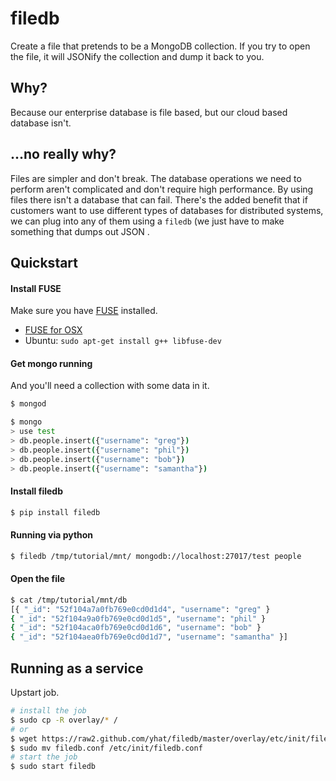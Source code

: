 # filedb
Create a file that pretends to be a MongoDB collection. If you try 
to open the file, it will JSONify the collection and dump it back to you.

## Why?
Because our enterprise database is file based, but our cloud based database
isn't.

## ...no really why?
Files are simpler and don't break. The database operations we need to perform
aren't complicated and don't require high performance. By using files there
isn't a database that can fail. There's the added benefit that if customers want
to use different types of databases for distributed systems, we can plug into 
any of them using a `filedb` (we just have to make something that dumps out JSON
.

## Quickstart

#### Install FUSE
Make sure you have [FUSE](http://fuse.sourceforge.net/) installed.

- [FUSE for OSX](http://osxfuse.github.io/)
- Ubuntu: `sudo apt-get install g++ libfuse-dev`

#### Get mongo running
And you'll need a collection with some data in it.
```bash
$ mongod
```

```bash
$ mongo
> use test
> db.people.insert({"username": "greg"})
> db.people.insert({"username": "phil"})
> db.people.insert({"username": "bob"})
> db.people.insert({"username": "samantha"})
```

#### Install filedb
```bash
$ pip install filedb
```

#### Running via python
```bash
$ filedb /tmp/tutorial/mnt/ mongodb://localhost:27017/test people
```

#### Open the file
```bash
$ cat /tmp/tutorial/mnt/db
[{ "_id": "52f104a7a0fb769e0cd0d1d4", "username": "greg" }
{ "_id": "52f104a9a0fb769e0cd0d1d5", "username": "phil" }
{ "_id": "52f104aca0fb769e0cd0d1d6", "username": "bob" }
{ "_id": "52f104aea0fb769e0cd0d1d7", "username": "samantha" }]
```

## Running as a service
Upstart job.
```bash
# install the job
$ sudo cp -R overlay/* /
# or
$ wget https://raw2.github.com/yhat/filedb/master/overlay/etc/init/filedb.conf
$ sudo mv filedb.conf /etc/init/filedb.conf
# start the job
$ sudo start filedb
```
